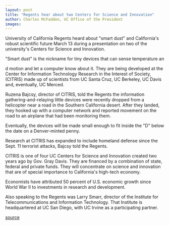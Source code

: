 ```yaml
---
layout: post
title: "Regents hear about two Centers for Science and Innovation"
author: Charles McFadden, UC Office of the President
images:
---
```


University of California Regents heard about "smart dust" and California's robust scientific future March 13 during a presentation on two of the university's Centers for Science and Innovation.  
  
"Smart dust" is the nickname for tiny devices that can sense temperature an

d motion and let a computer know about it. They are being developed at the Center for Information Technology Research in the Interest of Society, (CITRIS) made up of scientists from UC Santa Cruz, UC Berkeley, UC Davis and, eventually, UC Merced.  
  
Ruzena Bajcsy, director of CITRIS, told the Regents the information gathering-and-relaying little devices were recently dropped from a helicopter near a road in the Southern California desert. After they landed, they hooked up with a computer network and reported movement on the road to an airplane that had been monitoring them.  
  
Eventually, the devices will be made small enough to fit inside the "D" below the date on a Denver-minted penny.  
  
Research at CITRIS has expanded to include homeland defense since the Sept. 11 terrorist attacks, Bajcsy told the Regents.  
  
CITRIS is one of four UC Centers for Science and Innovation created two years ago by Gov. Gray Davis. They are financed by a combination of state, federal and private funds. They will concentrate on science and innovation that are of special importance to California's high-tech economy.  
  
Economists have attributed 50 percent of U.S. economic growth since World War II to investments in research and development.  
  
Also speaking to the Regents was Larry Smarr, director of the Institute for Telecommunications and Information Technology. That Institute is headquartered at UC San Diego, with UC Irvine as a participating partner.  
  

[source](http://www1.ucsc.edu/currents/01-02/03-18/regents.html "Permalink to regents")
